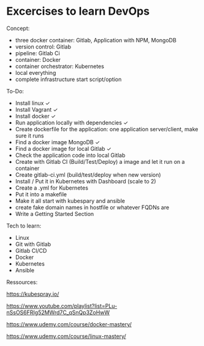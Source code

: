 # Excercises to learn DevOps

Concept:
- three docker container: Gitlab, Application with NPM, MongoDB
- version control: Gitlab
- pipeline: Gitlab Ci
- container: Docker
- container orchestrator: Kubernetes
- local everything
- complete infrastructure start script/option

To-Do:
- Install linux ✓
- Install Vagrant ✓
- Install docker ✓  
- Run application locally with dependencies ✓
- Create dockerfile for the application: one application server/client, make sure it runs
- Find a docker image MongoDB ✓
- Find a docker image for local Gitlab ✓
- Check the application code into local Gitlab
- Create with Gitlab CI (Build/Test/Deploy) a image and let it run on a container
- Create gitlab-ci.yml (build/test/deploy when new version) 
- Install / Put it in Kubernetes with Dashboard (scale to 2) 
- Create a .yml for Kubernetes
- Put it into a makefile 
- Make it all start with kubespary and ansible
- create fake domain names in hostfile or whatever FQDNs are
- Write a Getting Started Section

Tech to learn:
- Linux
- Git with Gitlab 
- Gitlab CI/CD
- Docker
- Kubernetes
- Ansible

Ressources:

https://kubespray.io/

https://www.youtube.com/playlist?list=PLu-nSsOS6FRIg52MWrd7C_qSnQp3ZoHwW

https://www.udemy.com/course/docker-mastery/

https://www.udemy.com/course/linux-mastery/
